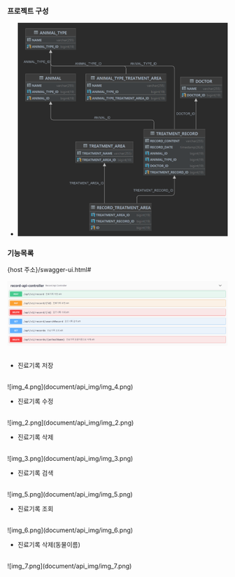 ### 프로젝트 구성 
- ![](document/erd/veterinary_clinic_erd.png)

### 기능목록
{host 주소}/swagger-ui.html#  
<br>
![img.png](document/api_img/img.png)  
<br/>
- 진료기록 저장
<br/>
![img_4.png](document/api_img/img_4.png)  

- 진료기록 수정  
<br/>
![img_2.png](document/api_img/img_2.png)  

- 진료기록 삭제  
<br/>
![img_3.png](document/api_img/img_3.png)  

- 진료기록 검색  
<br/>
![img_5.png](document/api_img/img_5.png)

- 진료기록 조회  
<br/>
![img_6.png](document/api_img/img_6.png)  

- 진료기록 삭제(동물이름)  
<br/>
![img_7.png](document/api_img/img_7.png)

